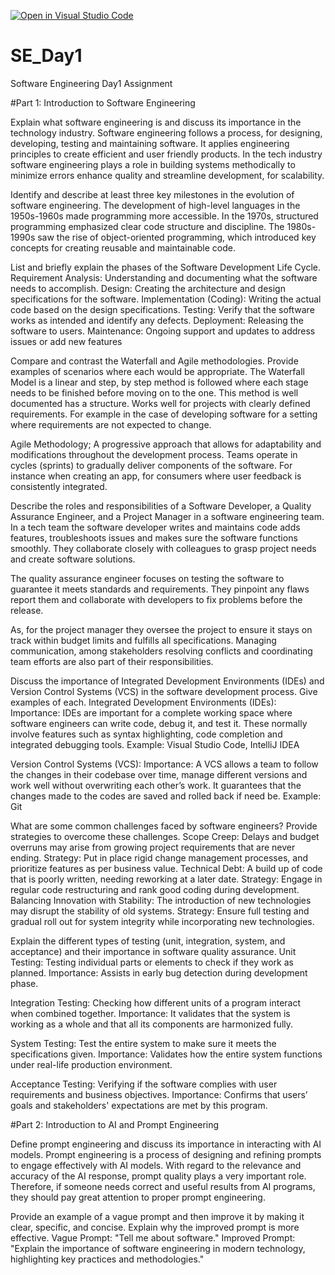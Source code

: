 [![Open in Visual Studio Code](https://classroom.github.com/assets/open-in-vscode-2e0aaae1b6195c2367325f4f02e2d04e9abb55f0b24a779b69b11b9e10269abc.svg)](https://classroom.github.com/online_ide?assignment_repo_id=15542303&assignment_repo_type=AssignmentRepo)
# SE_Day1
Software Engineering Day1 Assignment

#Part 1: Introduction to Software Engineering

Explain what software engineering is and discuss its importance in the technology industry.
Software engineering follows a process, for designing, developing, testing and maintaining software. It applies engineering principles to create efficient and user friendly products. In the tech industry software engineering plays a role in building systems methodically to minimize errors enhance quality and streamline development, for scalability.


Identify and describe at least three key milestones in the evolution of software engineering.
The development of high-level languages in the 1950s-1960s made programming more accessible. In the 1970s, structured programming emphasized clear code structure and discipline. The 1980s-1990s saw the rise of object-oriented programming, which introduced key concepts for creating reusable and maintainable code.

List and briefly explain the phases of the Software Development Life Cycle.
Requirement Analysis: Understanding and documenting what the software needs to accomplish.
Design: Creating the architecture and design specifications for the software.
Implementation (Coding): Writing the actual code based on the design specifications.
Testing: Verify that the software works as intended and identify any defects.
Deployment: Releasing the software to users.
Maintenance: Ongoing support and updates to address issues or add new features

Compare and contrast the Waterfall and Agile methodologies. Provide examples of scenarios where each would be appropriate.
The Waterfall Model is a linear and step, by step method is followed where each stage needs to be finished before moving on to the one. This method is well documented has a structure. Works well for projects with clearly defined requirements.
For example in the case of developing software for a setting where requirements are not expected to change.

Agile Methodology;
A progressive approach that allows for adaptability and modifications throughout the development process. Teams operate in cycles (sprints) to gradually deliver components of the software.
For instance when creating an app, for consumers where user feedback is consistently integrated.

Describe the roles and responsibilities of a Software Developer, a Quality Assurance Engineer, and a Project Manager in a software engineering team.
In a tech team the software developer writes and maintains code adds features, troubleshoots issues and makes sure the software functions smoothly. They collaborate closely with colleagues to grasp project needs and create software solutions.

The quality assurance engineer focuses on testing the software to guarantee it meets standards and requirements. They pinpoint any flaws report them and collaborate with developers to fix problems before the release.

As, for the project manager they oversee the project to ensure it stays on track within budget limits and fulfills all specifications. Managing communication, among stakeholders resolving conflicts and coordinating team efforts are also part of their responsibilities.

Discuss the importance of Integrated Development Environments (IDEs) and Version Control Systems (VCS) in the software development process. Give examples of each.
Integrated Development Environments (IDEs):
Importance: IDEs are important for a complete working space where software engineers can write code, debug it, and test it. These normally involve features such as syntax highlighting, code completion and integrated debugging tools.
Example: Visual Studio Code, IntelliJ IDEA

Version Control Systems (VCS):
Importance: A VCS allows a team to follow the changes in their codebase over time, manage different versions and work well without overwriting each other’s work. It guarantees that the changes made to the codes are saved and rolled back if need be.
Example: Git

What are some common challenges faced by software engineers? Provide strategies to overcome these challenges.
Scope Creep: Delays and budget overruns may arise from growing project requirements that are never ending.
Strategy: Put in place rigid change management processes, and prioritize features as per business value.
Technical Debt: A build up of code that is poorly written, needing reworking at a later date.
Strategy: Engage in regular code restructuring and rank good coding during development.
Balancing Innovation with Stability: The introduction of new technologies may disrupt the stability of old systems.
Strategy: Ensure full testing and gradual roll out for system integrity while incorporating new technologies.

Explain the different types of testing (unit, integration, system, and acceptance) and their importance in software quality assurance.
Unit Testing: Testing individual parts or elements to check if they work as planned.
Importance: Assists in early bug detection during development phase.

Integration Testing: Checking how different units of a program interact when combined together.
Importance: It validates that the system is working as a whole and that all its components are harmonized fully.

System Testing: Test the entire system to make sure it meets the specifications given.
Importance: Validates how the entire system functions under real-life production environment.

Acceptance Testing: Verifying if the software complies with user requirements and business objectives.
Importance: Confirms that users’ goals and stakeholders' expectations are met by this program.

#Part 2: Introduction to AI and Prompt Engineering


Define prompt engineering and discuss its importance in interacting with AI models.
Prompt engineering is a process of designing and refining prompts to engage effectively with AI models. With regard to the relevance and accuracy of the AI response, prompt quality plays a very important role. Therefore, if someone needs correct and useful results from AI programs, they should pay great attention to proper prompt engineering.

Provide an example of a vague prompt and then improve it by making it clear, specific, and concise. Explain why the improved prompt is more effective.
Vague Prompt: "Tell me about software."
Improved Prompt: "Explain the importance of software engineering in modern technology, highlighting key practices and methodologies."
